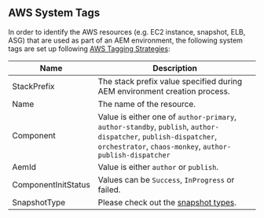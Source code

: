 AWS System Tags
---------------

In order to identify the AWS resources (e.g. EC2 instance, snapshot, ELB, ASG) that are used as part of an AEM environment, the following system tags are set up following [AWS Tagging Strategies](https://aws.amazon.com/answers/account-management/aws-tagging-strategies/):

| Name | Description |
|------|-------------|
| StackPrefix | The stack prefix value specified during AEM environment creation process. |
| Name | The name of the resource. |
| Component | Value is either one of `author-primary`, `author-standby`, `publish`, `author-dispatcher`, `publish-dispatcher`, `orchestrator`, `chaos-monkey`, `author-publish-dispatcher` |
| AemId | Value is either `author` or `publish`. |
| ComponentInitStatus | Values can be `Success`, `InProgress` or failed. |
| SnapshotType | Please check out the [snapshot types](https://github.com/shinesolutions/aem-aws-stack-builder/blob/master/docs/snapshot-types.md). |
